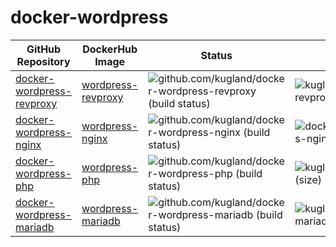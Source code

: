 docker-wordpress
================

| GitHub Repository | DockerHub Image | Status | Size | Base Image |
|-------------------|-----------------|--------|------|------------|
| [docker-wordpress-revproxy](https://github.com/kugland/docker-wordpress-revproxy) | [wordpress-revproxy](https://hub.docker.com/r/kugland/wordpress-revproxy) | ![github.com/kugland/docker-wordpress-revproxy (build status)](https://img.shields.io/github/actions/workflow/status/kugland/docker-wordpress-revproxy/build-and-push.yml) | ![kugland/wordpress-revproxy (size)](https://img.shields.io/docker/image-size/kugland/wordpress-revproxy/latest) | `nginx:1.21.6-alpine` |
| [docker-wordpress-nginx](https://github.com/kugland/docker-wordpress-nginx) | [wordpress-nginx](https://hub.docker.com/r/kugland/wordpress-nginx) | ![github.com/kugland/docker-wordpress-nginx (build status)](https://img.shields.io/github/actions/workflow/status/kugland/docker-wordpress-nginx/build-and-push.yml) | ![docker.io/kugland/wordpress-nginx (size)](https://img.shields.io/docker/image-size/kugland/wordpress-nginx/latest) | `nginx:1.21.6-alpine` |
| [docker-wordpress-php](https://github.com/kugland/docker-wordpress-php) | [wordpress-php](https://hub.docker.com/r/kugland/wordpress-php) | ![github.com/kugland/docker-wordpress-php (build status)](https://img.shields.io/github/actions/workflow/status/kugland/docker-wordpress-php/build-and-push.yml) | ![kugland/wordpress-php (size)](https://img.shields.io/docker/image-size/kugland/wordpress-php/latest) | `php:8.1.5-fpm-alpine` |
| [docker-wordpress-mariadb](https://github.com/kugland/docker-wordpress-mariadb) | [wordpress-mariadb](https://hub.docker.com/r/kugland/wordpress-mariadb) | ![github.com/kugland/docker-wordpress-mariadb (build status)](https://img.shields.io/github/actions/workflow/status/kugland/docker-wordpress-mariadb/build-and-push.yml) | ![kugland/wordpress-mariadb (size)](https://img.shields.io/docker/image-size/kugland/wordpress-mariadb/latest) | `mariadb:10.8.2` |
